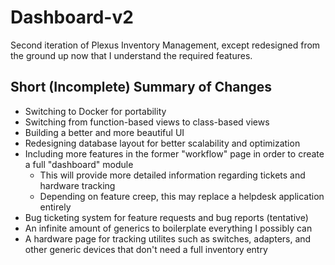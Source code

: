 # Dashboard-v2

Second iteration of Plexus Inventory Management, except redesigned from the ground up now that I understand the required features.

## Short (Incomplete) Summary of Changes
- Switching to Docker for portability
- Switching from function-based views to class-based views
- Building a better and more beautiful UI
- Redesigning database layout for better scalability and optimization
- Including more features in the former "workflow" page in order to create a full "dashboard" module
    - This will provide more detailed information regarding tickets and hardware tracking
    - Depending on feature creep, this may replace a helpdesk application entirely
- Bug ticketing system for feature requests and bug reports (tentative)
- An infinite amount of generics to boilerplate everything I possibly can
- A hardware page for tracking utilites such as switches, adapters, and other generic devices that don't need a full inventory entry
